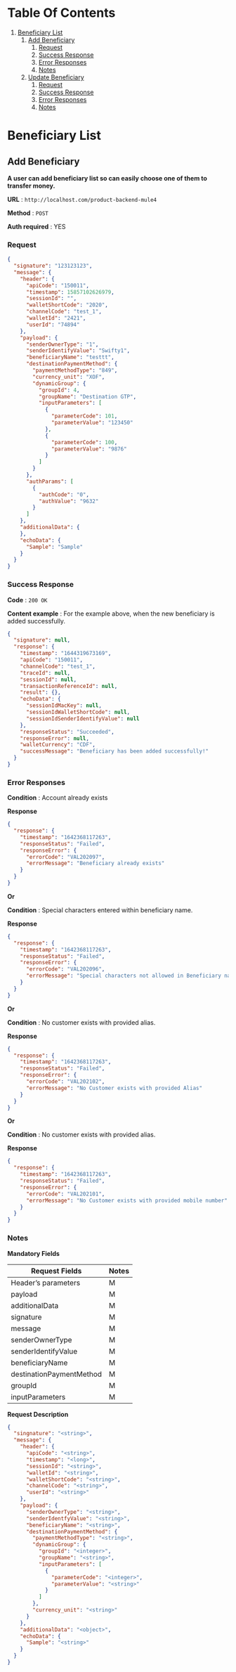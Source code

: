# Table Of Contents
1. [Beneficiary List](#beneficiary-list)
   1. [Add Beneficiary](#add-beneficiary)
        1. [Request](#add-beneficiary-request)
        2. [Success Response](#add-beneficiary-success-response)
        3. [Error Responses](#add-beneficiary-error-responses)
        4. [Notes](#add-beneficiary-notes)
   2. [Update Beneficiary](#update-beneficiary)
       1. [Request](#update-beneficiary-request)
       2. [Success Response](#update-beneficiary-sucess-response)
       3. [Error Responses](#update-beneficiary-error-responses)
       4. [Notes](#update-beneficiary-notes)
        

# Beneficiary List
<div id="beneficiary-list"></div>

## Add Beneficiary
<div id="add-beneficiary"></div>

**A user can add beneficiary list so can easily choose one of them to transfer money.**

**URL** : `http://localhost.com/product-backend-mule4`

**Method** : `POST`

**Auth required** : YES

### Request
<div id="add-beneficiary-request"></div>


```json
{
  "signature": "123123123",
  "message": {
    "header": {
      "apiCode": "150011",
      "timestamp": 15857102626979,
      "sessionId": "",
      "walletShortCode": "2020",
      "channelCode": "test_1",
      "walletId": "2421",
      "userId": "74894"
    },
    "payload": {
      "senderOwnerType": "1",
      "senderIdentifyValue": "Swifty1",
      "beneficiaryName": "testtt",
      "destinationPaymentMethod": {
        "paymentMethodType": "849",
        "currency_unit": "XOF",
        "dynamicGroup": {
          "groupId": 4,
          "groupName": "Destination GTP",
          "inputParameters": [
            {
              "parameterCode": 101,
              "parameterValue": "123450"
            },
            {
              "parameterCode": 100,
              "parameterValue": "9876"
            }
          ]
        }
      },
      "authParams": [
        {
          "authCode": "0",
          "authValue": "9632"
        }
      ]
    },
    "additionalData": {
    },
    "echoData": {
      "Sample": "Sample"
    }
  }
}
```

### Success Response
<div id="add-beneficiary-success-response"></div>

**Code** : `200 OK`

**Content example** : For the example above, when the new beneficiary is added successfully.

```json
{
  "signature": null,
  "response": {
    "timestamp": "1644319673169",
    "apiCode": "150011",
    "channelCode": "test_1",
    "traceId": null,
    "sessionId": null,
    "transactionReferenceId": null,
    "result": {},
    "echoData": {
      "sessionIdMacKey": null,
      "sessionIdWalletShortCode": null,
      "sessionIdSenderIdentifyValue": null
    },
    "responseStatus": "Succeeded",
    "responseError": null,
    "walletCurrency": "CDF",
    "successMessage": "Beneficiary has been added successfully!"
  }
}
```

### Error Responses
<div id="add-beneficiary-error-responses"></div>

**Condition** : Account already exists

**Response**

```json
{
  "response": {
    "timestamp": "1642368117263",
    "responseStatus": "Failed",
    "responseError": {
      "errorCode": "VAL202097",
      "errorMessage": "Beneficiary already exists"
    }
  }
}
```

**Or**

**Condition** : Special characters entered within beneficiary name.

**Response**

```json
{
  "response": {
    "timestamp": "1642368117263",
    "responseStatus": "Failed",
    "responseError": {
      "errorCode": "VAL202096",
      "errorMessage": "Special characters not allowed in Beneficiary name"
    }
  }
}
```
**Or**

**Condition** : No customer exists with provided alias.

**Response**

```json
{
  "response": {
    "timestamp": "1642368117263",
    "responseStatus": "Failed",
    "responseError": {
      "errorCode": "VAL202102",
      "errorMessage": "No Customer exists with provided Alias"
    }
  }
}
```
**Or**

**Condition** : No customer exists with provided alias.

**Response**

```json
{
  "response": {
    "timestamp": "1642368117263",
    "responseStatus": "Failed",
    "responseError": {
      "errorCode": "VAL202101",
      "errorMessage": "No Customer exists with provided mobile number"
    }
  }
}
```

### Notes
<div id="add-beneficiary-notes"></div>

**Mandatory Fields**

| Request Fields           | Notes |
|--------------------------|-------|
| Header’s parameters      | M     |
| payload                  | M     |
| additionalData           | M     |
| signature                | M     |
| message                  | M     |
| senderOwnerType          | M     |
| senderIdentifyValue      | M     |
| beneficiaryName          | M     |
| destinationPaymentMethod | M     |
| groupId                  | M     |
| inputParameters          | M     |

**Request Description**

```json
{
  "singnature": "<string>",
  "message": {
    "header": {
      "apiCode": "<string>",
      "timestamp": "<long>",
      "sessionId": "<string>",
      "walletId": "<string>",
      "walletShortCode": "<string>",
      "channelCode": "<string>",
      "userId": "<string>"
    },
    "payload": {
      "senderOwnerType": "<string>",
      "senderIdentfyValue": "<string>",
      "beneficiaryName": "<string>",
      "destinationPaymentMethod": {
        "paymentMethodType": "<string>",
        "dynamicGroup": {
          "groupId": "<integer>",
          "groupName": "<string>",
          "inputParameters": [
            {
              "parameterCode": "<integer>",
              "parameterValue": "<string>"
            }
          ]
        },
        "currency_unit": "<string>"
      }
    },
    "additionalData": "<object>",
    "echoData": {
      "Sample": "<string>"
    }
  }
}
```